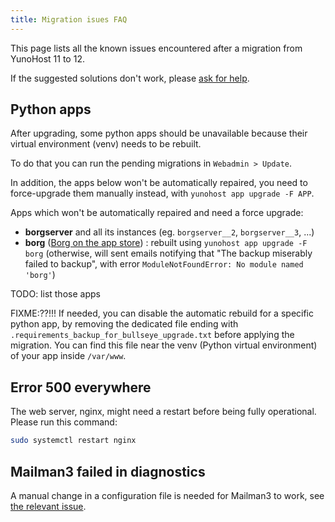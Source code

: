 ```yaml
---
title: Migration isues FAQ
---
```


This page lists all the known issues encountered after a migration from YunoHost 11 to 12.

If the suggested solutions don't work, please [ask for help](/community/help).

## Python apps

After upgrading, some python apps should be unavailable because their virtual environment (venv) needs to be rebuilt.

To do that you can run the pending migrations in `Webadmin > Update`.

In addition, the apps below won't be automatically repaired, you need to force-upgrade them manually instead, with `yunohost app upgrade -F APP`.

Apps which won't be automatically repaired and need a force upgrade:

- **borgserver** and all its instances (eg. `borgserver__2`, `borgserver__3`, ...)
- **borg** ([Borg on the app store](https://apps.yunohost.org/app/borg)) : rebuilt using `yunohost app upgrade -F borg` (otherwise, will sent emails notifying that "The backup miserably failed to backup", with error `ModuleNotFoundError: No module named 'borg'`)

TODO: list those apps

FIXME:??!!! If needed, you can disable the automatic rebuild for a specific python app, by removing the dedicated file ending with `.requirements_backup_for_bullseye_upgrade.txt` before applying the migration. You can find this file near the venv (Python virtual environment) of your app inside `/var/www`.

## Error 500 everywhere

The web server, nginx, might need a restart before being fully operational. Please run this command:

```bash
sudo systemctl restart nginx
```

## Mailman3 failed in diagnostics

A manual change in a configuration file is needed for Mailman3 to work, see [the relevant issue](https://github.com/YunoHost-Apps/mailman3_ynh/issues/48#issuecomment-2536194377).

<!-- ### Can't run the migration due to `libc6-dev : Breaks: libgcc-8-dev issue`

Note: This issue should be resolved in `yunohost_version`: `4.4.2.13`
You have an app that depends on the `build-essential` package.

See this [solution](https://forum.yunohost.org/t/migration-to-11-wont-start-libc6-dev-breaks-libgcc-8-dev/20617/42) to fix it manually

### DNSmasq is not running anymore

We haven't yet found  solution for this issue.

### No ethernet connexion after rebooting following a migration on a Raspberry Pi 4

:::warning
f you have not yet rebooted your server, don't do it (we are looking for a solution). This will avoid you the use of a keyboard and screen.
:::

We found this in the Raspberry Pi documentation

> when the dhcpcd5 package is updated to the latest version (1:8.1.2-1+rpt1 -> 1:8.1.2-1+rpt2), the Raspberry Pi will fail to obtain a DHCP IP address following the next reboot or startup. This problem can be avoided by disabling and re-enabling the "System Options -> Network at Boot" option using the latest raspi-config after the dhcpcd5 package has been updated and prior to the system being shutdown or rebooted

If you are using a Raspberry Pi 4 (or maybe 3), see this [solution](https://forum.yunohost.org/t/aucun-acces-a-internet-suite-a-migration-4-4-to-11-depuis-raspberry-pi-4-pi-400/20652/17)

### Restore ynh4 backup onto a fresh ynh11

If you can't restore your app but your system has been restored, you probably should use the regen conf to fix the nginx issues:

```bash
yunohost tools regenconf nginx --force
```

After that you should be able to restore your apps. Don't forget to force upgrade them if you have 502 errors. -->
